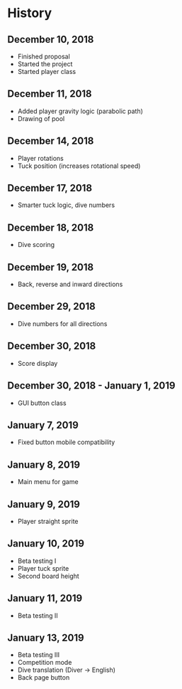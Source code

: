 # History
## December 10, 2018
- Finished proposal
- Started the project
- Started player class
## December 11, 2018
- Added player gravity logic (parabolic path)
- Drawing of pool
## December 14, 2018
- Player rotations
- Tuck position (increases rotational speed)
## December 17, 2018
- Smarter tuck logic, dive numbers
## December 18, 2018
- Dive scoring
## December 19, 2018
- Back, reverse and inward directions
## December 29, 2018
- Dive numbers for all directions
## December 30, 2018
- Score display
## December 30, 2018 - January 1, 2019
- GUI button class
## January 7, 2019
- Fixed button mobile compatibility
## January 8, 2019
- Main menu for game
## January 9, 2019
- Player straight sprite
## January 10, 2019
- Beta testing I
- Player tuck sprite
- Second board height
## January 11, 2019
- Beta testing II
## January 13, 2019
- Beta testing III
- Competition mode
- Dive translation (Diver -> English)
- Back page button
